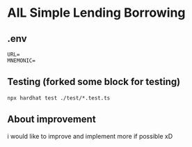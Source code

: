 # AIL Simple Lending Borrowing 

## .env
```
URL=
MNEMONIC=
```

## Testing (forked some block for testing)
```
npx hardhat test ./test/*.test.ts
```

## About improvement
i would like to improve and implement more if possible xD
